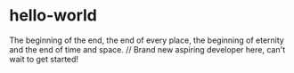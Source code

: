 # hello-world
The beginning of the end, the end of every place, the beginning of eternity and the end of time and space.
// Brand new aspiring developer here, can't wait to get started!
